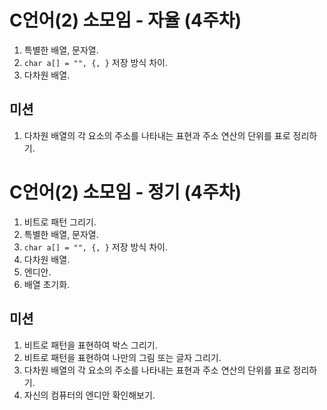 # C언어(2) 소모임 - 자율 (4주차)
1. 특별한 배열, 문자열.
2. `char a[] = "", {, }` 저장 방식 차이.
3. 다차원 배열.

## 미션
1. 다차원 배열의 각 요소의 주소를 나타내는 표현과 주소 연산의 단위를 표로 정리하기.

# C언어(2) 소모임 - 정기 (4주차)
1. 비트로 패턴 그리기.
2. 특별한 배열, 문자열.
3. `char a[] = "", {, }` 저장 방식 차이.
4. 다차원 배열.
5. 엔디안.
6. 배열 초기화.

## 미션
1. 비트로 패턴을 표현하여 박스 그리기.
2. 비트로 패턴을 표현하여 나만의 그림 또는 글자 그리기.
3. 다차원 배열의 각 요소의 주소를 나타내는 표현과 주소 연산의 단위를 표로 정리하기.
4. 자신의 컴퓨터의 엔디안 확인해보기.
